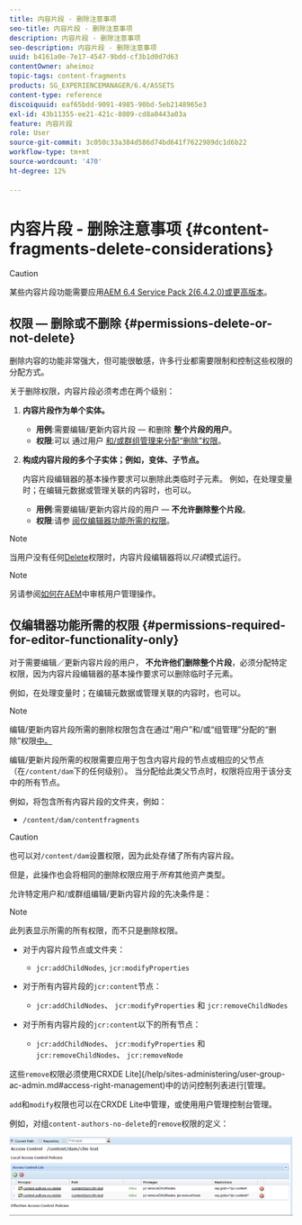 ```yaml
---
title: 内容片段 - 删除注意事项
seo-title: 内容片段 - 删除注意事项
description: 内容片段 - 删除注意事项
seo-description: 内容片段 - 删除注意事项
uuid: b4161a0e-7e17-4547-9bdd-cf3b1d0d7d63
contentOwner: aheimoz
topic-tags: content-fragments
products: SG_EXPERIENCEMANAGER/6.4/ASSETS
content-type: reference
discoiquuid: eaf65bdd-9091-4985-90bd-5eb2148965e3
exl-id: 43b11355-ee21-421c-8809-cd8a0443a03a
feature: 内容片段
role: User
source-git-commit: 3c050c33a384d586d74bd641f7622989dc1d6b22
workflow-type: tm+mt
source-wordcount: '470'
ht-degree: 12%

---
```


# 内容片段 - 删除注意事项 {#content-fragments-delete-considerations}

>[!CAUTION]
>
>某些内容片段功能需要应用[AEM 6.4 Service Pack 2(6.4.2.0)或更高版本](/help/release-notes/sp-release-notes.md)。

## 权限 — 删除或不删除 {#permissions-delete-or-not-delete}

删除内容的功能非常强大，但可能很敏感，许多行业都需要限制和控制这些权限的分配方式。

关于删除权限，内容片段必须考虑在两个级别：

1. **内容片段作为单个实体。**

   * **用例**:需要编辑/更新内容片段 — 和删除 **整个片段的用户**。
   * **权限**:可以 [](/help/sites-administering/security.md#actions) 通过用户 [和/或群组管理来分配“删除”权限](/help/sites-administering/security.md#managing-permissions)。

1. **构成内容片段的多个子实体；例如，变体、子节点。**

   内容片段编辑器的基本操作要求可以删除此类临时子元素。 例如，在处理变量时；在编辑元数据或管理关联的内容时，也可以。

   * **用例**:需要编辑/更新内容片段的用户 —  **不允许删除整个片段**。
   * **权限**:请参 [阅仅编辑器功能所需的权限](content-fragments-delete.md#permissions-required-for-editor-functionality-only)。

>[!NOTE]
>
>当用户没有任何[Delete](/help/sites-administering/security.md#actions)权限时，内容片段编辑器将以&#x200B;*只读*&#x200B;模式运行。

>[!NOTE]
>
>另请参阅[如何在AEM](/help/sites-administering/audit-user-management-operations.md)中审核用户管理操作。

## 仅编辑器功能所需的权限 {#permissions-required-for-editor-functionality-only}

对于需要编辑／更新内容片段的用户， **不允许他们删除整个片段**，必须分配特定权限，因为内容片段编辑器的基本操作要求可以删除临时子元素。

例如，在处理变量时；在编辑元数据或管理关联的内容时，也可以。

>[!NOTE]
>
>编辑/更新内容片段所需的删除权限包含在通过“用户”和/或“组管理”分配的“删除”权限[中。](/help/sites-administering/security.md#managing-permissions)

编辑/更新片段所需的权限需要应用于包含内容片段的节点或相应的父节点（在`/content/dam`下的任何级别）。 当分配给此类父节点时，权限将应用于该分支中的所有节点。

例如，将包含所有内容片段的文件夹，例如：

* `/content/dam/contentfragments`

>[!CAUTION]
>
>也可以对`/content/dam`设置权限，因为此处存储了所有内容片段。
>
>但是，此操作也会将相同的删除权限应用于&#x200B;*所有*&#x200B;其他资产类型。

允许特定用户和/或群组编辑/更新内容片段的先决条件是：

>[!NOTE]
>
>此列表显示所需的所有权限，而不只是删除权限。

* 对于内容片段节点或文件夹：

   * `jcr:addChildNodes`, `jcr:modifyProperties`

* 对于所有内容片段的`jcr:content`节点：

   * `jcr:addChildNodes`、 `jcr:modifyProperties` 和  `jcr:removeChildNodes`

* 对于所有内容片段的`jcr:content`以下的所有节点：

   * `jcr:addChildNodes`、 `jcr:modifyProperties` 和 `jcr:removeChildNodes`、  `jcr:removeNode`

这些`remove`权限必须使用CRXDE Lite](/help/sites-administering/user-group-ac-admin.md#access-right-management)中的访问控制列表进行[管理。

`add`和`modify`权限也可以在CRXDE Lite中管理，或使用用户管理控制台管理。

例如，对组`content-authors-no-delete`的`remove`权限的定义：

![cf-delete-03](assets/cf-delete-03.png)
